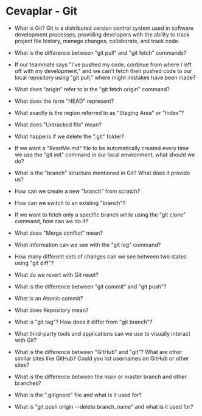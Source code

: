 # Cevaplar - Git

- What is Git?
Git is a distributed version control system used in software development processes, providing developers with the ability to track project file history, manage changes, collaborate, and track code.

- What is the difference between "git pull" and "git fetch" commands?
- If our teammate says "I've pushed my code, continue from where I left off with my development," and we can't fetch their pushed code to our local repository using "git pull," where might mistakes have been made?
- What does "origin" refer to in the "git fetch origin" command?
- What does the term "HEAD" represent?
- What exactly is the region referred to as "Staging Area" or "Index"?
- What does "Untracked file" mean?
- What happens if we delete the ".git" folder?
- If we want a "ReadMe.md" file to be automatically created every time we use the "git init" command in our local environment, what should we do?
- What is the "branch" structure mentioned in Git? What does it provide us?
- How can we create a new "branch" from scratch?
- How can we switch to an existing "branch"?
- If we want to fetch only a specific branch while using the "git clone" command, how can we do it?
- What does "Merge conflict" mean?
- What information can we see with the "git log" command?
- How many different sets of changes can we see between two states using "git diff"?
- What do we revert with Git reset?
- What is the difference between "git commit" and "git push"?
- What is an Atomic commit?
- What does Repository mean?
- What is "git tag"? How does it differ from "git branch"?
- What third-party tools and applications can we use to visually interact with Git?
- What is the difference between "GitHub" and "git"? What are other similar sites like GitHub? Could you list usernames on GitHub or other sites?
- What is the difference between the main or master branch and other branches?
- What is the ".gitignore" file and what is it used for?
- What is "git push origin --delete branch_name" and what is it used for?